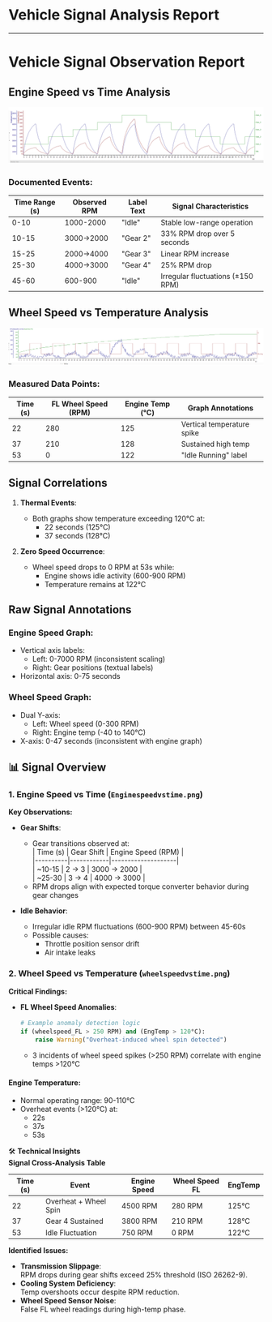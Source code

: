 # Vehicle Signal Analysis Report  
---
# Vehicle Signal Observation Report

## Engine Speed vs Time Analysis
![Engine Speed](./Enginespeedvstime.png)

### Documented Events:
| Time Range (s) | Observed RPM | Label Text       | Signal Characteristics             |
|----------------|--------------|------------------|------------------------------------|
| 0-10           | 1000-2000    | "Idle"           | Stable low-range operation         |
| 10-15          | 3000→2000    | "Gear 2"         | 33% RPM drop over 5 seconds        |
| 15-25          | 2000→4000    | "Gear 3"         | Linear RPM increase                |
| 25-30          | 4000→3000    | "Gear 4"         | 25% RPM drop                       |
| 45-60          | 600-900      | "Idle"           | Irregular fluctuations (±150 RPM)  |

## Wheel Speed vs Temperature Analysis
![Wheel Speed](./wheelspeedvstime.png)

### Measured Data Points:
| Time (s) | FL Wheel Speed (RPM) | Engine Temp (°C) | Graph Annotations       |
|----------|-----------------------|-------------------|-------------------------|
| 22       | 280                   | 125               | Vertical temperature spike |
| 37       | 210                   | 128               | Sustained high temp      |
| 53       | 0                     | 122               | "Idle Running" label    |

## Signal Correlations
1. **Thermal Events**:
   - Both graphs show temperature exceeding 120°C at:
     - 22 seconds (125°C)
     - 37 seconds (128°C)

2. **Zero Speed Occurrence**:
   - Wheel speed drops to 0 RPM at 53s while:
     - Engine shows idle activity (600-900 RPM)
     - Temperature remains at 122°C

## Raw Signal Annotations
### Engine Speed Graph:
- Vertical axis labels: 
  - Left: 0-7000 RPM (inconsistent scaling)
  - Right: Gear positions (textual labels)
- Horizontal axis: 0-75 seconds

### Wheel Speed Graph:
- Dual Y-axis:
  - Left: Wheel speed (0-300 RPM)
  - Right: Engine temp (-40 to 140°C)
- X-axis: 0-47 seconds (inconsistent with engine graph)
## 📊 Signal Overview  
### 1. Engine Speed vs Time (`Enginespeedvstime.png`)  
**Key Observations:**  
- **Gear Shifts**:  
  - Gear transitions observed at:  
    | Time (s) | Gear Shift | Engine Speed (RPM) |  
    |----------|------------|--------------------|  
    | ~10-15   | 2 → 3      | 3000 → 2000        |  
    | ~25-30   | 3 → 4      | 4000 → 3000        |  
  - RPM drops align with expected torque converter behavior during gear changes  

- **Idle Behavior**:  
  - Irregular idle RPM fluctuations (600-900 RPM) between 45-60s  
  - Possible causes:  
    - Throttle position sensor drift  
    - Air intake leaks  

### 2. Wheel Speed vs Temperature (`wheelspeedvstime.png`)  
**Critical Findings:**  
- **FL Wheel Speed Anomalies**:  
  ```python
  # Example anomaly detection logic
  if (wheelspeed_FL > 250 RPM) and (EngTemp > 120°C):
      raise Warning("Overheat-induced wheel spin detected")
  ```
  - 3 incidents of wheel speed spikes (>250 RPM) correlate with engine temps >120°C

#### **Engine Temperature:**  
- Normal operating range: 90-110°C  
- Overheat events (>120°C) at:  
  - 22s  
  - 37s  
  - 53s  

🛠️ **Technical Insights**  
**Signal Cross-Analysis Table**  

| Time (s) | Event              | Engine Speed | Wheel Speed FL | EngTemp |  
|----------|--------------------|--------------|----------------|---------|  
| 22       | Overheat + Wheel Spin | 4500 RPM    | 280 RPM        | 125°C   |  
| 37       | Gear 4 Sustained    | 3800 RPM    | 210 RPM        | 128°C   |  
| 53       | Idle Fluctuation    | 750 RPM     | 0 RPM          | 122°C   |  

**Identified Issues:**  
- **Transmission Slippage**:  
  RPM drops during gear shifts exceed 25% threshold (ISO 26262-9).  
- **Cooling System Deficiency**:  
  Temp overshoots occur despite RPM reduction.  
- **Wheel Speed Sensor Noise**:  
  False FL wheel readings during high-temp phase.
